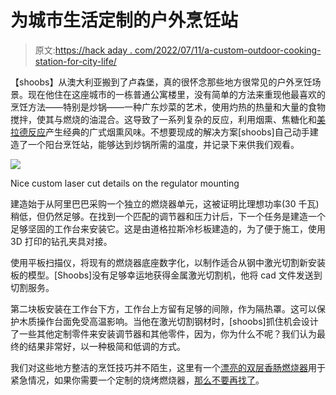 # 为城市生活定制的户外烹饪站

> 原文:[https://hack aday . com/2022/07/11/a-custom-outdoor-cooking-station-for-city-life/](https://hackaday.com/2022/07/11/a-custom-outdoor-cooking-station-for-city-life/)

【shoobs】从澳大利亚搬到了卢森堡，真的很怀念那些地方很常见的户外烹饪场景。现在他住在这座城市的一栋普通公寓楼里，没有简单的方法来重现他最喜欢的烹饪方法——特别是炒锅——一种广东炒菜的艺术，使用灼热的热量和大量的食物搅拌，使其与燃烧的油混合。这导致了一系列复杂的反应，利用烟熏、焦糖化和[美拉德反应](https://en.wikipedia.org/wiki/Maillard_reaction)产生经典的广式烟熏风味。不想要现成的解决方案[shoobs]自己动手建造了一个阳台烹饪站，能够达到炒锅所需的温度，并记录下来供我们观看。

![](../Images/6308c07cefb573d0310835743cb18510.png)

Nice custom laser cut details on the regulator mounting

建造始于从阿里巴巴采购一个独立的燃烧器单元，这被证明比理想功率(30 千瓦)稍低，但仍然足够。在找到一个匹配的调节器和压力计后，下一个任务是建造一个足够坚固的工作台来安装它。这是由道格拉斯冷杉板建造的，为了便于施工，使用 3D 打印的钻孔夹具对接。

使用平板扫描仪，将现有的燃烧器底座数字化，以制作适合从钢中激光切割新安装板的模型。[Shoobs]没有足够幸运地获得金属激光切割机，他将 cad 文件发送到切割服务。

第二块板安装在工作台下方，工作台上方留有足够的间隙，作为隔热罩。这可以保护木质操作台面免受高温影响。当他在激光切割钢材时，[shoobs]抓住机会设计了一些其他定制零件来安装调节器和其他零件，因为，你为什么不呢？我们认为最终的结果非常好，以一种极简和低调的方式。

我们对这些地方整洁的烹饪技巧并不陌生，这里有一个[漂亮的双层香肠燃烧器](https://hackaday.com/2021/10/06/furter-burner-cooks-the-wieners-just-so/)用于紧急情况，如果你需要一个定制的烧烤燃烧器，[那么不要再找了](https://hackaday.com/2020/02/13/bbq-burners-built-from-scratch/)。